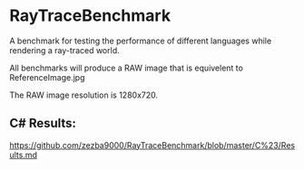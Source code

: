 RayTraceBenchmark
=================

A benchmark for testing the performance of different languages while rendering a ray-traced world.


All benchmarks will produce a RAW image that is equivelent to ReferenceImage.jpg

The RAW image resolution is 1280x720.

C# Results:
---
https://github.com/zezba9000/RayTraceBenchmark/blob/master/C%23/Results.md